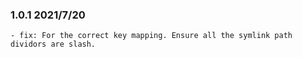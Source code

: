 ### 1.0.1 2021/7/20

    - fix: For the correct key mapping. Ensure all the symlink path dividors are slash.
